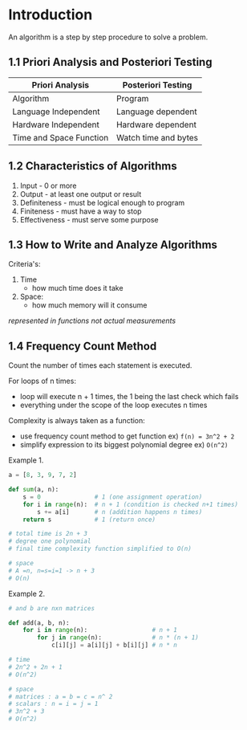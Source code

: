 # Introduction

An algorithm is a step by step procedure to solve a problem.

## 1.1  Priori Analysis and Posteriori Testing

| Priori Analysis         | Posteriori Testing   |
| ----------------------- | -------------------- |
| Algorithm               | Program              |
| Language Independent    | Language dependent   |
| Hardware Independent    | Hardware dependent   |
| Time and Space Function | Watch time and bytes |

## 1.2 Characteristics of Algorithms

1. Input - 0 or more
2. Output - at least one output or result
3. Definiteness - must be logical enough to program
4. Finiteness - must have a way to stop
5. Effectiveness - must serve some purpose

## 1.3 How to Write and Analyze Algorithms

Criteria's:

1. Time
    - how much time does it take
1. Space:
    - how much memory will it consume

*represented in functions not actual measurements*

## 1.4 Frequency Count Method

Count the number of times each statement is executed.

For loops of n times:
- loop will execute n + 1 times, the 1 being the last check which fails
- everything under the scope of the loop executes n times

Complexity is always taken as a function:
- use frequency count method to get function ex) `f(n) = 3n^2 + 2`
- simplify expression to its biggest polynomial degree ex) `O(n^2)`

Example 1.
```py
a = [8, 3, 9, 7, 2]

def sum(a, n):
    s = 0               # 1 (one assignment operation)
    for i in range(n):  # n + 1 (condition is checked n+1 times)
        s += a[i]       # n (addition happens n times)
    return s            # 1 (return once)

# total time is 2n + 3
# degree one polynomial
# final time complexity function simplified to O(n)

# space
# A =n, n=s=i=1 -> n + 3
# O(n)
```

Example 2.
```py
# and b are nxn matrices

def add(a, b, n):
    for i in range(n):                  # n + 1
        for j in range(n):              # n * (n + 1)
            c[i][j] = a[i][j] + b[i][j] # n * n

# time
# 2n^2 + 2n + 1
# O(n^2)

# space
# matrices : a = b = c = n^ 2
# scalars : n = i = j = 1
# 3n^2 + 3
# O(n^2)
```
